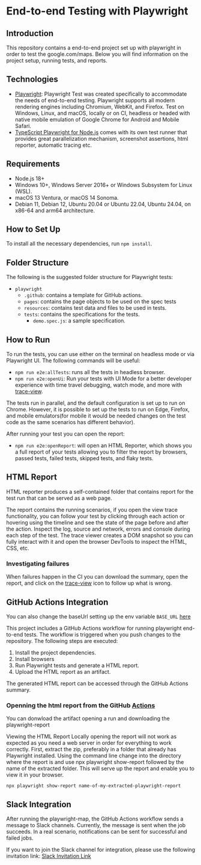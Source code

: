 # End-to-end Testing with Playwright

## Introduction

This repository contains a end-to-end project set up with playwright in order to test the google.com/maps. Below you will find information on the project setup, running tests, and reports.

## Technologies

* [Playwright](https://playwright.dev/): Playwright Test was created specifically to accommodate the needs of end-to-end testing. Playwright supports all modern rendering engines including Chromium, WebKit, and Firefox. Test on Windows, Linux, and macOS, locally or on CI, headless or headed with native mobile emulation of Google Chrome for Android and Mobile Safari.
* [TypeScript Playwright for Node.js](https://playwright.dev/docs/languages#javascript-and-typescript) comes with its own test runner that provides great parallelization mechanism, screenshot assertions, html reporter, automatic tracing etc.

## Requirements

- Node.js 18+
- Windows 10+, Windows Server 2016+ or Windows Subsystem for Linux (WSL).
- macOS 13 Ventura, or macOS 14 Sonoma.
- Debian 11, Debian 12, Ubuntu 20.04 or Ubuntu 22.04, Ubuntu 24.04, on x86-64 and arm64 architecture.

## How to Set Up

To install all the necessary dependencies, run `npm install`.

## Folder Structure

The following is the suggested folder structure for Playwright tests:

* `playwright`
    * `.github`: contains a template for GitHub actions.
    * `pages`: contains the page objects to be used on the spec tests
    * `resources`: contains test data and files to be used in tests.
    * `tests`: contains the specifications for the tests.
        * `demo.spec.js`: a sample specification.

## How to Run

To run the tests, you can use either on the terminal on headless mode or via Playwright UI. The following commands will be useful:

* `npm run e2e:allTests`: runs all the tests in headless browser.
* `npm run e2e:openUi`: Run your tests with UI Mode for a better developer experience with time travel debugging, watch mode, and more with [trace-view](https://playwright.dev/docs/trace-viewer-intro).

The tests run in parallel, and the default configuration is set up to run on Chrome. However, it is possible to set up the tests to run on Edge, Firefox, and mobile emulators(for mobile it would be needed changes on the test code as the same scenarios has different behavior).

After running your test you can open the report:

* `npm run e2e:openReport`: will open an HTML Reporter, which shows you a full report of your tests allowing you to filter the report by browsers, passed tests, failed tests, skipped tests, and flaky tests.

## HTML Report

HTML reporter produces a self-contained folder that contains report for the test run that can be served as a web page.

The report contains the running scenarios, if you open the view trace functionality, you can follow your test by clicking through each action or hovering using the timeline and see the state of the page before and after the action. Inspect the log, source and network, errors and console during each step of the test. The trace viewer creates a DOM snapshot so you can fully interact with it and open the browser DevTools to inspect the HTML, CSS, etc.

### Investigating failures

When failures happen in the CI you can download the summary, open the report, and click on the [trace-view](https://playwright.dev/docs/trace-viewer-intro) icon to follow up what is wrong.

## GitHub Actions Integration

You can also change the baseUrl setting up the env variable `BASE_URL` [here](https://github.com/tuliobluz/map/blob/main/playwright.config.ts#L19)

This project includes a GitHub Actions workflow for running playwright end-to-end tests. The workflow is triggered when you push changes to the repository. The following steps are executed:

1. Install the project dependencies.
2. Install browsers
3. Run Playwright tests and generate a HTML report.
4. Upload the HTML report as an artifact.

The generated HTML report can be accessed through the GitHub Actions summary.

### Openning the html report from the GitHub [Actions](https://github.com/tuliobluz/map/actions)

You can donwload the artifact opening a run and downloading the playwright-report

Viewing the HTML Report Locally opening the report will not work as expected as you need a web server in order for everything to work correctly. First, extract the zip, preferably in a folder that already has Playwright installed. Using the command line change into the directory where the report is and use npx playwright show-report followed by the name of the extracted folder. This will serve up the report and enable you to view it in your browser.

`npx playwright show-report name-of-my-extracted-playwright-report`

## Slack Integration

After running the playwright-map, the GitHub Actions workflow sends a message to Slack channels. Currently, the message is sent when the job succeeds. In a real scenario, notifications can be sent for successful and failed jobs.

If you want to join the Slack channel for integration, please use the following invitation link: [Slack Invitation Link](https://join.slack.com/t/github-integrationhq/shared_invite/zt-2q65wlp10-Gn4_m~YTN9gfhvq_ykw9oQ)
